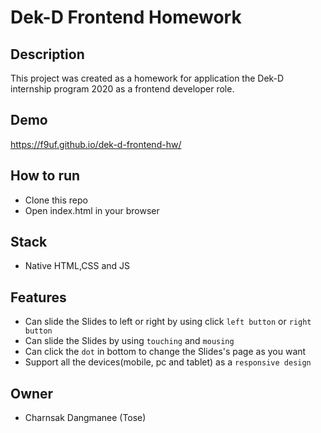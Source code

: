 # Dek-D Frontend Homework

## Description
This project was created as a homework for application the Dek-D internship program 2020 as a frontend developer role.

## Demo
https://f9uf.github.io/dek-d-frontend-hw/

## How to run
- Clone this repo
- Open index.html in your browser

## Stack
- Native HTML,CSS and JS

## Features
- Can slide the Slides to left or right by using click `left button` or `right button`
- Can slide the Slides by using `touching` and `mousing`
- Can click the `dot` in bottom to change the Slides's page as you want
- Support all the devices(mobile, pc and tablet) as a `responsive design`

## Owner
- Charnsak Dangmanee (Tose)